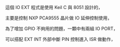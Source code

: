 
這個 IO EXT 程式是使用 Keil C 與 8051 設計的，

主要是控制 NXP PCA9555 晶片做 IO 延伸控制使用，

為了增加 GPIO 不夠用的問題，一顆中有兩組 IO PORT，

可以搭配 EXT INT 外部中斷 PIN 控制進入 ISR 做動作， 